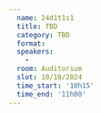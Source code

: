 ```yaml
---
  name: 24d1t1s1
  title: TBD
  category: TBD
  format: 
  speakers: 
    - 
  room: Auditorium
  slot: 10/10/2024
  time_start: '10h15'
  time_end: '11h00'
---
```

